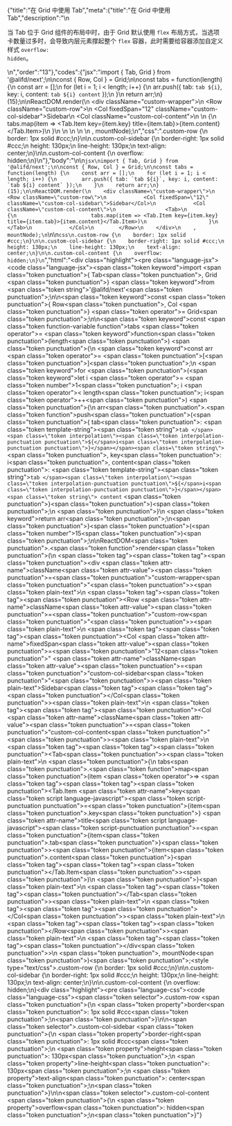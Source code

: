 {"title":"在 Grid 中使用 Tab","meta":{"title":"在 Grid 中使用 Tab","description":"\n<p>当 Tab 位于 Grid 组件的布局中时，由于 Grid 默认使用 <code>flex</code> 布局方式，当选项卡数量过多时，会导致内层元素撑起整个 <code>flex</code> 容器，此时需要给容器添加自定义样式 <code>overflow: hidden</code>。</p>\n","order":"13"},"codes":{"jsx":"import { Tab, Grid } from '@alifd/next';\n\nconst { Row, Col } = Grid;\n\nconst tabs = function(length) {\n    const arr = [];\n    for (let i = 1; i < length; i++) {\n        arr.push({ tab: `tab ${i}`, key: i, content: `tab ${i} content` });\n    }\n    return arr;\n}(15);\n\nReactDOM.render(\n    <div className=\"custom-wrapper\">\n        <Row className=\"custom-row\">\n            <Col fixedSpan=\"12\" className=\"custom-col-sidebar\">Sidebar</Col>\n            <Col className=\"custom-col-content\">\n                <Tab>\n                    {\n                        tabs.map(item => <Tab.Item key={item.key} title={item.tab}>{item.content}</Tab.Item>)\n                    }\n                </Tab>\n            </Col>\n        </Row>\n    </div>\n    , mountNode);\n","css":".custom-row {\n    border: 1px solid #ccc;\n}\n\n.custom-col-sidebar {\n    border-right: 1px solid #ccc;\n    height: 130px;\n    line-height: 130px;\n    text-align: center;\n}\n\n.custom-col-content {\n    overflow: hidden;\n}\n"},"body":"\n\n````jsx\nimport { Tab, Grid } from '@alifd/next';\n\nconst { Row, Col } = Grid;\n\nconst tabs = function(length) {\n    const arr = [];\n    for (let i = 1; i < length; i++) {\n        arr.push({ tab: `tab ${i}`, key: i, content: `tab ${i} content` });\n    }\n    return arr;\n}(15);\n\nReactDOM.render(\n    <div className=\"custom-wrapper\">\n        <Row className=\"custom-row\">\n            <Col fixedSpan=\"12\" className=\"custom-col-sidebar\">Sidebar</Col>\n            <Col className=\"custom-col-content\">\n                <Tab>\n                    {\n                        tabs.map(item => <Tab.Item key={item.key} title={item.tab}>{item.content}</Tab.Item>)\n                    }\n                </Tab>\n            </Col>\n        </Row>\n    </div>\n    , mountNode);\n````\n\n````css\n.custom-row {\n    border: 1px solid #ccc;\n}\n\n.custom-col-sidebar {\n    border-right: 1px solid #ccc;\n    height: 130px;\n    line-height: 130px;\n    text-align: center;\n}\n\n.custom-col-content {\n    overflow: hidden;\n}\n````","html":"<script>(function(){\"use strict\";\n\nvar _next = require(\"@alifd/next\");\n\nvar Row = _next.Grid.Row,\n    Col = _next.Grid.Col;\n\n\nvar tabs = function (length) {\n    var arr = [];\n    for (var i = 1; i < length; i++) {\n        arr.push({ tab: \"tab \" + i, key: i, content: \"tab \" + i + \" content\" });\n    }\n    return arr;\n}(15);\n\nReactDOM.render(React.createElement(\n    \"div\",\n    { className: \"custom-wrapper\" },\n    React.createElement(\n        Row,\n        { className: \"custom-row\" },\n        React.createElement(\n            Col,\n            { fixedSpan: \"12\", className: \"custom-col-sidebar\" },\n            \"Sidebar\"\n        ),\n        React.createElement(\n            Col,\n            { className: \"custom-col-content\" },\n            React.createElement(\n                _next.Tab,\n                null,\n                tabs.map(function (item) {\n                    return React.createElement(\n                        _next.Tab.Item,\n                        { key: item.key, title: item.tab },\n                        item.content\n                    );\n                })\n            )\n        )\n    )\n), mountNode);})()</script><div class=\"highlight\"><pre class=\"language-jsx\"><code class=\"language-jsx\"><span class=\"token keyword\">import</span> <span class=\"token punctuation\">{</span> Tab<span class=\"token punctuation\">,</span> Grid <span class=\"token punctuation\">}</span> <span class=\"token keyword\">from</span> <span class=\"token string\">'@alifd/next'</span><span class=\"token punctuation\">;</span>\n\n<span class=\"token keyword\">const</span> <span class=\"token punctuation\">{</span> Row<span class=\"token punctuation\">,</span> Col <span class=\"token punctuation\">}</span> <span class=\"token operator\">=</span> Grid<span class=\"token punctuation\">;</span>\n\n<span class=\"token keyword\">const</span> <span class=\"token function-variable function\">tabs</span> <span class=\"token operator\">=</span> <span class=\"token keyword\">function</span><span class=\"token punctuation\">(</span>length<span class=\"token punctuation\">)</span> <span class=\"token punctuation\">{</span>\n    <span class=\"token keyword\">const</span> arr <span class=\"token operator\">=</span> <span class=\"token punctuation\">[</span><span class=\"token punctuation\">]</span><span class=\"token punctuation\">;</span>\n    <span class=\"token keyword\">for</span> <span class=\"token punctuation\">(</span><span class=\"token keyword\">let</span> i <span class=\"token operator\">=</span> <span class=\"token number\">1</span><span class=\"token punctuation\">;</span> i <span class=\"token operator\">&lt;</span> length<span class=\"token punctuation\">;</span> i<span class=\"token operator\">++</span><span class=\"token punctuation\">)</span> <span class=\"token punctuation\">{</span>\n        arr<span class=\"token punctuation\">.</span><span class=\"token function\">push</span><span class=\"token punctuation\">(</span><span class=\"token punctuation\">{</span> tab<span class=\"token punctuation\">:</span> <span class=\"token template-string\"><span class=\"token string\">`tab </span><span class=\"token interpolation\"><span class=\"token interpolation-punctuation punctuation\">${</span>i<span class=\"token interpolation-punctuation punctuation\">}</span></span><span class=\"token string\">`</span></span><span class=\"token punctuation\">,</span> key<span class=\"token punctuation\">:</span> i<span class=\"token punctuation\">,</span> content<span class=\"token punctuation\">:</span> <span class=\"token template-string\"><span class=\"token string\">`tab </span><span class=\"token interpolation\"><span class=\"token interpolation-punctuation punctuation\">${</span>i<span class=\"token interpolation-punctuation punctuation\">}</span></span><span class=\"token string\"> content`</span></span> <span class=\"token punctuation\">}</span><span class=\"token punctuation\">)</span><span class=\"token punctuation\">;</span>\n    <span class=\"token punctuation\">}</span>\n    <span class=\"token keyword\">return</span> arr<span class=\"token punctuation\">;</span>\n<span class=\"token punctuation\">}</span><span class=\"token punctuation\">(</span><span class=\"token number\">15</span><span class=\"token punctuation\">)</span><span class=\"token punctuation\">;</span>\n\nReactDOM<span class=\"token punctuation\">.</span><span class=\"token function\">render</span><span class=\"token punctuation\">(</span>\n    <span class=\"token tag\"><span class=\"token tag\"><span class=\"token punctuation\">&lt;</span>div</span> <span class=\"token attr-name\">className</span><span class=\"token attr-value\"><span class=\"token punctuation\">=</span><span class=\"token punctuation\">\"</span>custom-wrapper<span class=\"token punctuation\">\"</span></span><span class=\"token punctuation\">></span></span><span class=\"token plain-text\">\n        </span><span class=\"token tag\"><span class=\"token tag\"><span class=\"token punctuation\">&lt;</span>Row</span> <span class=\"token attr-name\">className</span><span class=\"token attr-value\"><span class=\"token punctuation\">=</span><span class=\"token punctuation\">\"</span>custom-row<span class=\"token punctuation\">\"</span></span><span class=\"token punctuation\">></span></span><span class=\"token plain-text\">\n            </span><span class=\"token tag\"><span class=\"token tag\"><span class=\"token punctuation\">&lt;</span>Col</span> <span class=\"token attr-name\">fixedSpan</span><span class=\"token attr-value\"><span class=\"token punctuation\">=</span><span class=\"token punctuation\">\"</span>12<span class=\"token punctuation\">\"</span></span> <span class=\"token attr-name\">className</span><span class=\"token attr-value\"><span class=\"token punctuation\">=</span><span class=\"token punctuation\">\"</span>custom-col-sidebar<span class=\"token punctuation\">\"</span></span><span class=\"token punctuation\">></span></span><span class=\"token plain-text\">Sidebar</span><span class=\"token tag\"><span class=\"token tag\"><span class=\"token punctuation\">&lt;/</span>Col</span><span class=\"token punctuation\">></span></span><span class=\"token plain-text\">\n            </span><span class=\"token tag\"><span class=\"token tag\"><span class=\"token punctuation\">&lt;</span>Col</span> <span class=\"token attr-name\">className</span><span class=\"token attr-value\"><span class=\"token punctuation\">=</span><span class=\"token punctuation\">\"</span>custom-col-content<span class=\"token punctuation\">\"</span></span><span class=\"token punctuation\">></span></span><span class=\"token plain-text\">\n                </span><span class=\"token tag\"><span class=\"token tag\"><span class=\"token punctuation\">&lt;</span>Tab</span><span class=\"token punctuation\">></span></span><span class=\"token plain-text\">\n                    </span><span class=\"token punctuation\">{</span>\n                        tabs<span class=\"token punctuation\">.</span><span class=\"token function\">map</span><span class=\"token punctuation\">(</span>item <span class=\"token operator\">=></span> <span class=\"token tag\"><span class=\"token tag\"><span class=\"token punctuation\">&lt;</span>Tab.Item</span> <span class=\"token attr-name\">key</span><span class=\"token script language-javascript\"><span class=\"token script-punctuation punctuation\">=</span><span class=\"token punctuation\">{</span>item<span class=\"token punctuation\">.</span>key<span class=\"token punctuation\">}</span></span> <span class=\"token attr-name\">title</span><span class=\"token script language-javascript\"><span class=\"token script-punctuation punctuation\">=</span><span class=\"token punctuation\">{</span>item<span class=\"token punctuation\">.</span>tab<span class=\"token punctuation\">}</span></span><span class=\"token punctuation\">></span></span><span class=\"token punctuation\">{</span>item<span class=\"token punctuation\">.</span>content<span class=\"token punctuation\">}</span><span class=\"token tag\"><span class=\"token tag\"><span class=\"token punctuation\">&lt;/</span>Tab.Item</span><span class=\"token punctuation\">></span></span><span class=\"token punctuation\">)</span>\n                    <span class=\"token punctuation\">}</span><span class=\"token plain-text\">\n                </span><span class=\"token tag\"><span class=\"token tag\"><span class=\"token punctuation\">&lt;/</span>Tab</span><span class=\"token punctuation\">></span></span><span class=\"token plain-text\">\n            </span><span class=\"token tag\"><span class=\"token tag\"><span class=\"token punctuation\">&lt;/</span>Col</span><span class=\"token punctuation\">></span></span><span class=\"token plain-text\">\n        </span><span class=\"token tag\"><span class=\"token tag\"><span class=\"token punctuation\">&lt;/</span>Row</span><span class=\"token punctuation\">></span></span><span class=\"token plain-text\">\n    </span><span class=\"token tag\"><span class=\"token tag\"><span class=\"token punctuation\">&lt;/</span>div</span><span class=\"token punctuation\">></span></span>\n    <span class=\"token punctuation\">,</span> mountNode<span class=\"token punctuation\">)</span><span class=\"token punctuation\">;</span></code></pre></div><style type=\"text/css\">.custom-row {\n    border: 1px solid #ccc;\n}\n\n.custom-col-sidebar {\n    border-right: 1px solid #ccc;\n    height: 130px;\n    line-height: 130px;\n    text-align: center;\n}\n\n.custom-col-content {\n    overflow: hidden;\n}</style><div class=\"highlight\"><pre class=\"language-css\"><code class=\"language-css\"><span class=\"token selector\">.custom-row</span> <span class=\"token punctuation\">{</span>\n    <span class=\"token property\">border</span><span class=\"token punctuation\">:</span> 1px solid #ccc<span class=\"token punctuation\">;</span>\n<span class=\"token punctuation\">}</span>\n\n<span class=\"token selector\">.custom-col-sidebar</span> <span class=\"token punctuation\">{</span>\n    <span class=\"token property\">border-right</span><span class=\"token punctuation\">:</span> 1px solid #ccc<span class=\"token punctuation\">;</span>\n    <span class=\"token property\">height</span><span class=\"token punctuation\">:</span> 130px<span class=\"token punctuation\">;</span>\n    <span class=\"token property\">line-height</span><span class=\"token punctuation\">:</span> 130px<span class=\"token punctuation\">;</span>\n    <span class=\"token property\">text-align</span><span class=\"token punctuation\">:</span> center<span class=\"token punctuation\">;</span>\n<span class=\"token punctuation\">}</span>\n\n<span class=\"token selector\">.custom-col-content</span> <span class=\"token punctuation\">{</span>\n    <span class=\"token property\">overflow</span><span class=\"token punctuation\">:</span> hidden<span class=\"token punctuation\">;</span>\n<span class=\"token punctuation\">}</span></code></pre></div>"}